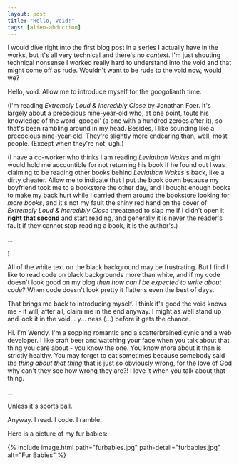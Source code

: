 ```yaml
---
layout: post
title: "Hello, Void!"
tags: [alien-abduction]
---
```


I would dive right into the first blog post in a series I actually have in
the works, but it's all very technical and there's no *context*. I'm just
shouting technical nonsense I worked really hard to understand into the void
and that might come off as rude. Wouldn't want to be rude to the void now, would
we?

Hello, void. Allow me to introduce myself for the googolianth time.

(I'm reading *Extremely Loud & Incredibly Close* by Jonathan Foer. It's largely
about a precocious nine-year-old who, at one point, touts his knowledge of the word
'googol' (a one with a hundred zeroes after it), so that's been rambling around in
my head. Besides, I like sounding like a precocious nine-year-old. They're slightly
more endearing than, well, most people. (Except when they're not, ugh.)

(I have a co-worker who thinks I am reading *Leviathan Wakes* and might would
hold me accountible for not returning his book if he found out I was claiming to
be reading other books behind *Leviathan Wakes*'s back, like a dirty cheater.
Allow me to indicate that I put the book down because my boyfriend took me to a
bookstore the other day, and I bought enough books to make my back hurt while I
carried them around the bookstore looking for *more books*, and it's not my
fault the shiny red hand on the cover of *Extremely Loud & Incredibly Close*
threatened to slap me if I didn't open it **right that second** and start
reading, and generally it is never the reader's fault if they cannot stop
reading a book, it is the author's.)

...

)

All of the white text on the black background may be frustrating. But I find
I like to read code on black backgrounds more than white, and if my code doesn't
look good on my blog *then how can I be expected to write about code*? When code
doesn't look pretty it flattens even the best of days.

That brings me back to introducing myself. I think it's good the void knows me -
it will, after all, claim me in the end anyway. I might as well stand up and
look it in the void... y... ness (...) before it gets the chance.

Hi. I'm Wendy. I'm a sopping romantic and a scatterbrained cynic and a
web developer. I like craft beer and watching your face when you talk about
that thing you care about - you know the one. You know more about it than is
strictly healthy. You may forget to eat sometimes because somebody said *the
thing about that thing* that is just so obviously wrong, for the love of God
why can't they see how wrong they are?! I love it when you talk about that
thing.

...

Unless it's sports ball.

Anyway. I read. I code. I ramble.

Here is a picture of my fur babies:

{% include image.html path="furbabies.jpg" path-detail="furbabies.jpg" alt="Fur Babies" %}
